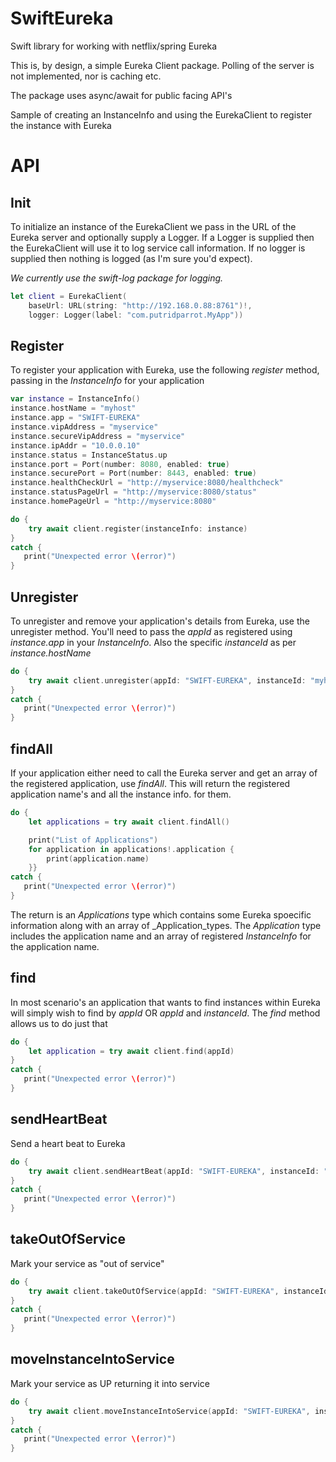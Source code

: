 # SwiftEureka

Swift library for working with netflix/spring Eureka

This is, by design, a simple Eureka Client package. Polling of the server is not implemented, nor is caching etc.

The package uses async/await for public facing API's

Sample of creating an InstanceInfo and using the EurekaClient to register the instance with Eureka

# API

## Init

To initialize an instance of the EurekaClient we pass in the URL of the Eureka server and optionally
supply a Logger. If a Logger is supplied then the EurekaClient will use it to log service call information. If no logger is supplied then nothing is logged (as I'm sure you'd expect).

_We currently use the swift-log package for logging._

```swift
let client = EurekaClient(
    baseUrl: URL(string: "http://192.168.0.88:8761")!, 
    logger: Logger(label: "com.putridparrot.MyApp"))
```

## Register

To register your application with Eureka, use the following _register_ method, passing in the 
_InstanceInfo_ for your application

```swift
var instance = InstanceInfo()
instance.hostName = "myhost"
instance.app = "SWIFT-EUREKA"
instance.vipAddress = "myservice"
instance.secureVipAddress = "myservice"
instance.ipAddr = "10.0.0.10"
instance.status = InstanceStatus.up
instance.port = Port(number: 8080, enabled: true)
instance.securePort = Port(number: 8443, enabled: true)
instance.healthCheckUrl = "http://myservice:8080/healthcheck"
instance.statusPageUrl = "http://myservice:8080/status"
instance.homePageUrl = "http://myservice:8080"

do {
    try await client.register(instanceInfo: instance)
}
catch {
   print("Unexpected error \(error)")
}
```

## Unregister

To unregister and remove your application's details from Eureka, use the unregister method. You'll need
to pass the _appId_ as registered using _instance.app_ in your _InstanceInfo_. Also the specific _instanceId_ as per _instance.hostName_

```swift
do {
    try await client.unregister(appId: "SWIFT-EUREKA", instanceId: "myhost")
}
catch {
   print("Unexpected error \(error)")
}
```

## findAll

If your application either need to call the Eureka server and get an array of the registered application, use _findAll_. This will return the registered application name's and all the instance info. for them.

```swift
do {
    let applications = try await client.findAll()

    print("List of Applications")
    for application in applications!.application {
        print(application.name)
    }}
catch {
   print("Unexpected error \(error)")
}
```

The return is an _Applications_ type which contains some Eureka spoecific information along with an array of _Application_types. The _Application_ type includes the application name and an array of registered _InstanceInfo_ for the application name.

## find

In most scenario's an application that wants to find instances within Eureka will simply wish to find by _appId_ OR _appId_ and _instanceId_. The _find_ method allows us to do just that

```swift
do {
    let application = try await client.find(appId)
}
catch {
   print("Unexpected error \(error)")
}
```

## sendHeartBeat

Send a heart beat to Eureka

```swift
do {
    try await client.sendHeartBeat(appId: "SWIFT-EUREKA", instanceId: "myhost")
}
catch {
   print("Unexpected error \(error)")
}
```

## takeOutOfService

Mark your service as "out of service"

```swift
do {
    try await client.takeOutOfService(appId: "SWIFT-EUREKA", instanceId: "myhost")
}
catch {
   print("Unexpected error \(error)")
}
```

## moveInstanceIntoService

Mark your service as UP returning it into service

```swift
do {
    try await client.moveInstanceIntoService(appId: "SWIFT-EUREKA", instanceId: "myhost")
}
catch {
   print("Unexpected error \(error)")
}
```


